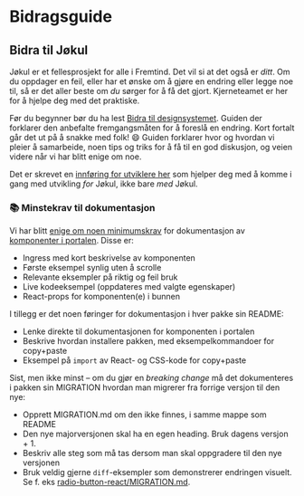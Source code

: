 # Bidragsguide

## Bidra til Jøkul

Jøkul er et fellesprosjekt for alle i Fremtind. Det vil si at det også er _ditt_. Om du oppdager en feil, eller har et ønske om å gjøre en endring eller legge noe til, så er det aller beste om _du_ sørger for å få det gjort. Kjerneteamet er her for å hjelpe deg med det praktiske.

Før du begynner bør du ha lest [Bidra til designsystemet](https://jokul.fremtind.no/endre/hvordan-endre-jokul). Guiden der forklarer den anbefalte fremgangsmåten for å foreslå en endring. Kort fortalt går det ut på å snakke med folk! 😄 Guiden forklarer hvor og hvordan vi pleier å samarbeide, noen tips og triks for å få til en god diskusjon, og veien videre når vi har blitt enige om noe.

Det er skrevet en [innføring for utviklere her](https://jokul.fremtind.no/endre/utvikling) som hjelper deg med å komme i gang med utvikling _for_ Jøkul, ikke bare _med_ Jøkul.

### 📚 Minstekrav til dokumentasjon

Vi har blitt [enige om noen minimumskrav](https://github.com/fremtind/jokul/discussions/2500#discussioncomment-1645212) for dokumentasjon av [komponenter i portalen](https://jokul.fremtind.no/komponenter/accordion). Disse er:

-   Ingress med kort beskrivelse av komponenten
-   Første eksempel synlig uten å scrolle
-   Relevante eksempler på riktig og feil bruk
-   Live kodeeksempel (oppdateres med valgte egenskaper)
-   React-props for komponenten(e) i bunnen

I tillegg er det noen føringer for dokumentasjon i hver pakke sin README:

-   Lenke direkte til dokumentasjonen for komponenten i portalen
-   Beskrive hvordan installere pakken, med eksempelkommandoer for copy+paste
-   Eksempel på `import` av React- og CSS-kode for copy+paste

Sist, men ikke minst – om du gjør en _breaking change_ må det dokumenteres i pakken sin MIGRATION hvordan man migrerer fra forrige versjon til den nye:

-   Opprett MIGRATION.md om den ikke finnes, i samme mappe som README
-   Den nye majorversjonen skal ha en egen heading. Bruk dagens versjon + 1.
-   Beskriv alle steg som må tas dersom man skal oppgradere til den nye versjonen
-   Bruk veldig gjerne `diff`-eksempler som demonstrerer endringen visuelt. Se f. eks [radio-button-react/MIGRATION.md](https://github.com/fremtind/jokul/blob/main/packages/radio-button-react/MIGRATION.md).
